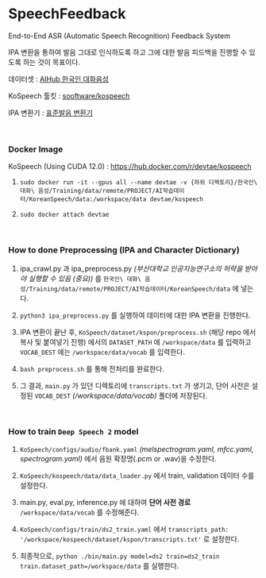 # SpeechFeedback

End-to-End ASR (Automatic Speech Recognition) Feedback System

IPA 변환을 통하여 발음 그대로 인식하도록 하고 그에 대한 발음 피드백을 진행할 수 있도록 하는 것이 목표이다.

데이터셋 : [AIHub 한국인 대화음성](https://aihub.or.kr/aihubdata/data/view.do?currMenu=115&topMenu=100&aihubDataSe=realm&dataSetSn=130)

KoSpeech 툴킷 : [sooftware/kospeech](https://github.com/sooftware/kospeech)

IPA 변환기 : [표준발음 변환기](http://pronunciation.cs.pusan.ac.kr/)

<br/>

### Docker Image

KoSpeech (Using CUDA 12.0) : https://hub.docker.com/r/devtae/kospeech

1. `sudo docker run -it --gpus all --name devtae -v {하위 디렉토리}/한국인\ 대화\ 음성/Training/data/remote/PROJECT/AI학습데이터/KoreanSpeech/data:/workspace/data devtae/kospeech`

2. `sudo docker attach devtae`

<br/>

### How to done Preprocessing (IPA and Character Dictionary)

1. ipa_crawl.py 과 ipa_preprocess.py *(부산대학교 인공지능연구소의 허락을 받아야 실행할 수 있음 (중요))* 를 `한국인\ 대화\ 음성/Training/data/remote/PROJECT/AI학습데이터/KoreanSpeech/data` 에 넣는다.

2. `python3 ipa_preprocess.py` 를 실행하여 데이터에 대한 IPA 변환을 진행한다.

3. IPA 변환이 끝난 후, `KoSpeech/dataset/kspon/preprocess.sh` (해당 repo 에서 복사 및 붙여넣기 진행) 에서의 `DATASET_PATH` 에 `/workspace/data` 를 입력하고 `VOCAB_DEST` 에는 `/workspace/data/vocab` 를 입력한다.

4. `bash preprocess.sh` 를 통해 전처리를 완료한다.

5. 그 결과, `main.py` 가 있던 디렉토리에 `transcripts.txt` 가 생기고, 단어 사전은 설정된 `VOCAB_DEST` *(/workspace/data/vocab)* 폴더에 저장된다.

<br/>

### How to train `Deep Speech 2` model

1. `KoSpeech/configs/audio/fbank.yaml` *(melspectrogram.yaml, mfcc.yaml, spectrogram.yaml)* 에서 음원 확장명(.pcm or .wav)을 수정한다.

2. `KoSpeech/kospeech/data/data_loader.py` 에서 train, validation 데이터 수를 설정한다.

3. main.py, eval.py, inference.py 에 대하여 **단어 사전 경로** `/workspace/data/vocab` 를 수정해준다.

4. `KoSpeech/configs/train/ds2_train.yaml` 에서 `transcripts_path: '/workspace/kospeech/dataset/kspon/transcripts.txt'` 로 설정한다.

5. 최종적으로, `python ./bin/main.py model=ds2 train=ds2_train train.dataset_path=/workspace/data` 를 실행한다.

